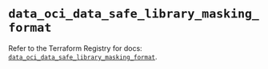 # `data_oci_data_safe_library_masking_format`

Refer to the Terraform Registry for docs: [`data_oci_data_safe_library_masking_format`](https://registry.terraform.io/providers/oracle/oci/7.19.0/docs/data-sources/data_safe_library_masking_format).
